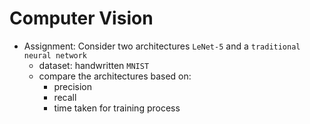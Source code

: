 # Computer Vision

* Assignment: Consider two architectures `LeNet-5` and a `traditional neural network`
    * dataset: handwritten `MNIST`
    * compare the architectures based on:
        * precision
        * recall
        * time taken for training process
